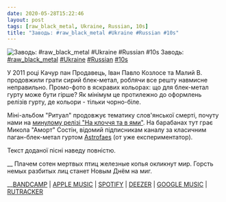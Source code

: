 ```yaml
---
date: 2020-05-28T15:22:46
layout: post
tags: [raw_black_metal, Ukraine, Russian, 10s]
title: "Заводь: #raw_black_metal #Ukraine #Russian #10s"
---
```

![Заводь: #raw_black_metal #Ukraine #Russian #10s](/assets/photos/photo_980@28-05-2020_15-22-46.jpg)
Заводь: [#raw_black_metal](/tags/#raw_black_metal) [#Ukraine](/tags/#Ukraine) [#Russian](/tags/#Russian) [#10s](/tags/#10s)

У 2011 році Качур пан Продавець, Іван Павло Козлосе та Малий В. продовжили грати сирий блек-метал, роблячи все решту навмисне неправильно. Промо-фото в яскравих кольорах: що для блек-метал гурту може бути гірше? Як мінімум це протилежно до оформлень релізів гурту, де кольори - тільки чорно-біле.

Міні-альбом &quot;Ритуал&quot; продовжує тематику слов&#39;янської смерті, почуту нами на [минулому релізі &quot;На клоччя та в ями&quot;](https://t.me/vast_space_unexplored/3714). На барабанах тут грає Микола &quot;Аморт&quot; Состін, відомий підписникам каналу за класичним паган-блек-метал гуртом [Astrofaes](https://t.me/vast_space_unexplored/3307) (от уже експериментатор).

Текст доданої пісні наведу повністю.

__  Плачем сотен мертвых птиц железные копья окликнут мир.
Горсть немых разбитых лиц станет Новым Днём на миг.

__[BANDCAMP](https://thezavods.bandcamp.com/album/--2) | [APPLE MUSIC](https://music.apple.com/ru/album/ritual-ep/id1465345669) | [SPOTIFY](https://open.spotify.com/album/0KmZgNuaReJEldy1jleaFJ) | [DEEZER](https://www.deezer.com/album/98100152?utm_source=deezer&amp;utm_content=album-98100152&amp;utm_term=1601611822_1590668494&amp;utm_medium=web) | [GOOGLE MUSIC](https://play.google.com/music/m/Bknp6vn3rfs7fuowoqgp7d4sgmi?t=Ritual_-_) | [RUTRACKER](https://rutracker.org/forum/viewtopic.php?t=3228761)